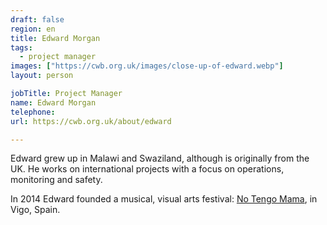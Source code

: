 ```yaml
---
draft: false
region: en
title: Edward Morgan
tags:
  - project manager
images: ["https://cwb.org.uk/images/close-up-of-edward.webp"]
layout: person

jobTitle: Project Manager
name: Edward Morgan
telephone:
url: https://cwb.org.uk/about/edward

---
```


Edward grew up in Malawi and Swaziland, although is originally from the UK.
He works on international projects with a focus on operations, monitoring and safety.

In 2014 Edward founded a musical, visual arts festival: [No Tengo Mama](https://www.facebook.com/notengomamafest/), in Vigo, Spain.

<!--SWAP:https://cwb.org.uk/images/close-up-of-edward.jpg-->
<!--Edward, finally found himself--><!-- DOUBLE CHECK -->

<!--What else does our audience want to know?:
- examples of his work our fundraising purposes?
- linkedIn, social media, etc.
- endosements
-->
